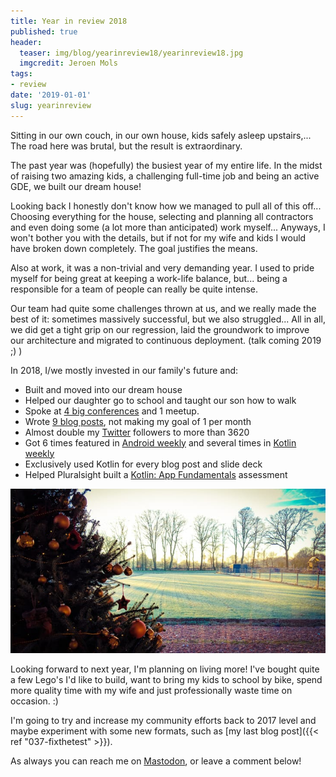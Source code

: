 ```yaml
---
title: Year in review 2018
published: true
header:
  teaser: img/blog/yearinreview18/yearinreview18.jpg
  imgcredit: Jeroen Mols
tags:
- review
date: '2019-01-01'
slug: yearinreview
---
```


Sitting in our own couch, in our own house, kids safely asleep upstairs,... The road here was brutal, but the result is extraordinary.

The past year was (hopefully) the busiest year of my entire life. In the midst of raising two amazing kids, a challenging full-time job and being an active GDE, we built our dream house!

Looking back I honestly don't know how we managed to pull all of this off... Choosing everything for the house, selecting and planning all contractors and even doing some (a lot more than anticipated) work myself... Anyways, I won't bother you with the details, but if not for my wife and kids I would have broken down completely. The goal justifies the means.

Also at work, it was a non-trivial and very demanding year. I used to pride myself for being great at keeping a work-life balance, but... being a responsible for a team of people can really be quite intense.

Our team had quite some challenges thrown at us, and we really made the best of it: sometimes massively successful, but we also struggled... All in all, we did get a tight grip on our regression, laid the groundwork to improve our architecture and migrated to continuous deployment. (talk coming 2019 ;) )

In 2018, I/we mostly invested in our family's future and:

- Built and moved into our dream house  
- Helped our daughter go to school and taught our son how to walk
- Spoke at [4 big conferences](https://jeroenmols.com/speaking/) and 1 meetup.
- Wrote [9 blog posts](http://jeroenmols.com/blog/), not making my goal of 1 per month
- Almost double my [Twitter](https://twitter.com/molsjeroen) followers to more than 3620
- Got 6 times featured in [Android weekly](http://androidweekly.net/search?keyword=jeroen+mols&commit=Search) and several times in [Kotlin weekly](http://mailchi.mp/kotlinweekly/kotlin-weekly-118)
- Exclusively used Kotlin for every blog post and slide deck
- Helped Pluralsight built a [Kotlin: App Fundamentals](https://app.pluralsight.com/score/skill-assessment/kotlin-app-fundamentals/intro?context=skills#/v2/landing) assessment

![Garden view](christmas_tree.jpg)

Looking forward to next year, I'm planning on living more! I've bought quite a few Lego's I'd like to build, want to bring my kids to school by bike, spend more quality time with my wife and just professionally waste time on occasion. :)

I'm going to try and increase my community efforts back to 2017 level and maybe experiment with some new formats, such as [my last blog post]({{< ref "037-fixthetest" >}}).

As always you can reach me on [Mastodon](https://androiddev.social/@Jeroenmols), or leave a comment below!
